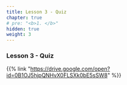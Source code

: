 ```yaml
---
title: Lesson 3 - Quiz 
chapter: true
# pre: "<b>1. </b>"
hidden: true
weight: 3
---
```


### Lesson 3 - Quiz

{{% link "https://drive.google.com/open?id=0B1OJ5hjpQNHvX0FLSXk0bE5sSW8" %}}
